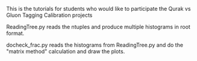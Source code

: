 This is the tutorials for students who would like to participate the Qurak vs Gluon Tagging Calibration projects


ReadingTree.py reads the ntuples and produce multiple histograms in root format.

docheck_frac.py reads the histograms from ReadingTree.py and do the "matrix method" calculation and draw the plots.

